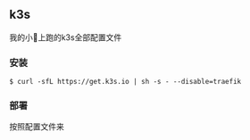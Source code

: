 ## k3s

我的小🐤上跑的k3s全部配置文件

### 安装

```shell
$ curl -sfL https://get.k3s.io | sh -s - --disable=traefik
```

### 部署

按照配置文件来